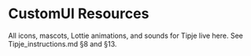 # CustomUI Resources

All icons, mascots, Lottie animations, and sounds for Tipje live here. See Tipje_instructions.md §8 and §13. 
